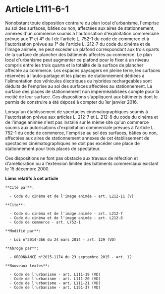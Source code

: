 # Article L111-6-1

Nonobstant toute disposition contraire du plan local d'urbanisme, l'emprise au sol des surfaces, bâties ou non, affectées aux
aires de stationnement, annexes d'un commerce soumis à l'autorisation d'exploitation commerciale prévue aux 1° et 4° du I de
l'article L. 752-1 du code de commerce et à l'autorisation prévue au 1° de l'article L. 212-7 du code du cinéma et de l'image
animée, ne peut excéder un plafond correspondant aux trois quarts de la surface de plancher des bâtiments affectés au
commerce. Le plan local d'urbanisme peut augmenter ce plafond pour le fixer à un niveau compris entre les trois quarts et la
totalité de la surface de plancher affectée au commerce. Les espaces paysagers en pleine terre, les surfaces réservées à
l'auto-partage et les places de stationnement dédiées à l'alimentation des véhicules électriques ou hybrides rechargeables
sont déduits de l'emprise au sol des surfaces affectées au stationnement. La surface des places de stationnement non
imperméabilisées compte pour la moitié de leur surface. Ces dispositions s'appliquent aux bâtiments dont le permis de
construire a été déposé à compter du 1er janvier 2016. 

Lorsqu'un établissement de spectacles cinématographiques soumis à l'autorisation prévue aux articles L. 212-7 et L. 212-8 du
code du cinéma et de l'image animée n'est pas installé sur le même site qu'un commerce soumis aux autorisations
d'exploitation commerciale prévues à l'article L. 752-1 du code de commerce, l'emprise au sol des surfaces, bâties ou non,
affectées aux aires de stationnement annexes de cet établissement de spectacles cinématographiques ne doit pas excéder une
place de stationnement pour trois places de spectateur. 

Ces dispositions ne font pas obstacle aux travaux de réfection et d'amélioration ou à l'extension limitée des bâtiments
commerciaux existant le 15 décembre 2000.

**Liens relatifs à cet article**

	**Cité par**:

	  - Code du cinéma et de l'image animée - art. L212-11 (V)

	**Cite**:

	  - Code du cinéma et de l'image animée - art. L212-7
	  - Code du cinéma et de l'image animée - art. L212-8
	  - Code de commerce - art. L752-1

	**Modifié par**:

	  - Loi n°2014-366 du 24 mars 2014 - art. 129 (VD)

	**Abrogé par**:

	  - ORDONNANCE n°2015-1174 du 23 septembre 2015 - art. 12

	**Nouveaux textes**:

	  - Code de l'urbanisme - art. L111-19 (VD)
	  - Code de l'urbanisme - art. L111-20 (VD)
	  - Code de l'urbanisme - art. L111-21 (VD)
	  - Code de l'urbanisme - art. L151-37 (VD)
